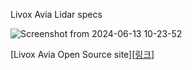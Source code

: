 Livox Avia Lidar specs






![Screenshot from 2024-06-13 10-23-52](https://github.com/ansdydwns00/YongJun_ws/assets/81146105/500f79ae-b31d-41ec-8a5c-30ad969f801b)







[Livox Avia Open Source site][[링크](https://github.com/Livox-SDK?tab=repositories&q=&type=&language=&sort=stargazers)]
